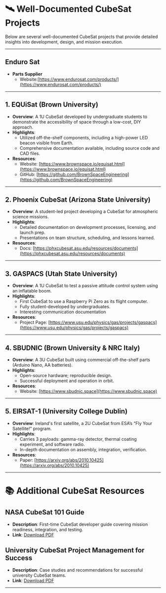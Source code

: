# 🛰️ Well-Documented CubeSat Projects

Below are several well-documented CubeSat projects that provide detailed insights into development, design, and mission execution.

---

## Enduro Sat
- **Parts Supplier**
  - Website:[https://www.endurosat.com/products/](https://www.endurosat.com/products/)
---

## 1. EQUiSat (Brown University)

- **Overview**: A 1U CubeSat developed by undergraduate students to demonstrate the accessibility of space through a low-cost, DIY approach.
- **Highlights**:
  - Utilized off-the-shelf components, including a high-power LED beacon visible from Earth.
  - Comprehensive documentation available, including source code and CAD files.
- **Resources**:
  - Website: [https://www.brownspace.io/equisat.html](https://www.brownspace.io/equisat.html)
  - GitHub: [https://github.com/BrownSpaceEngineering](https://github.com/BrownSpaceEngineering)

---

## 2. Phoenix CubeSat (Arizona State University)

- **Overview**: A student-led project developing a CubeSat for atmospheric science missions.
- **Highlights**:
  - Detailed documentation on development processes, licensing, and launch prep.
  - Presentations on team structure, scheduling, and lessons learned.
- **Resources**:
  - Docs: [https://phxcubesat.asu.edu/resources/documents](https://phxcubesat.asu.edu/resources/documents)

---

## 3. GASPACS (Utah State University)

- **Overview**: A 1U CubeSat to test a passive attitude control system using an inflatable boom.
- **Highlights**:
  - First CubeSat to use a Raspberry Pi Zero as its flight computer.
  - Fully student-developed by undergraduates.
  - Interesting communication documentation
- **Resources**:
  - Project Page: [https://www.usu.edu/physics/gas/projects/gaspacs](https://www.usu.edu/physics/gas/projects/gaspacs)

---

## 4. SBUDNIC (Brown University & NRC Italy)

- **Overview**: A 3U CubeSat built using commercial off-the-shelf parts (Arduino Nano, AA batteries).
- **Highlights**:
  - Open-source hardware; reproducible design.
  - Successful deployment and operation in orbit.
- **Resources**:
  - Website: [https://www.sbudnic.space](https://www.sbudnic.space)

---

## 5. EIRSAT-1 (University College Dublin)

- **Overview**: Ireland's first satellite, a 2U CubeSat from ESA’s “Fly Your Satellite!” program.
- **Highlights**:
  - Carries 3 payloads: gamma-ray detector, thermal coating experiment, and software radio.
  - In-depth documentation on assembly, integration, verification.
- **Resources**:
  - Paper: [https://arxiv.org/abs/2010.10425](https://arxiv.org/abs/2010.10425)

---

# 📚 Additional CubeSat Resources

## NASA CubeSat 101 Guide

- **Description**: First-time CubeSat developer guide covering mission readiness, integration, and testing.
- **Link**: [Download PDF](https://www.nasa.gov/wp-content/uploads/2017/03/nasa_csli_cubesat_101_508.pdf)

## University CubeSat Project Management for Success

- **Description**: Case studies and recommendations for successful university CubeSat teams.
- **Link**: [Download PDF](https://s3vi.ndc.nasa.gov/ssri-kb/static/resources/University%20CubeSat%20Project%20Management%20for%20Success.pdf)

---